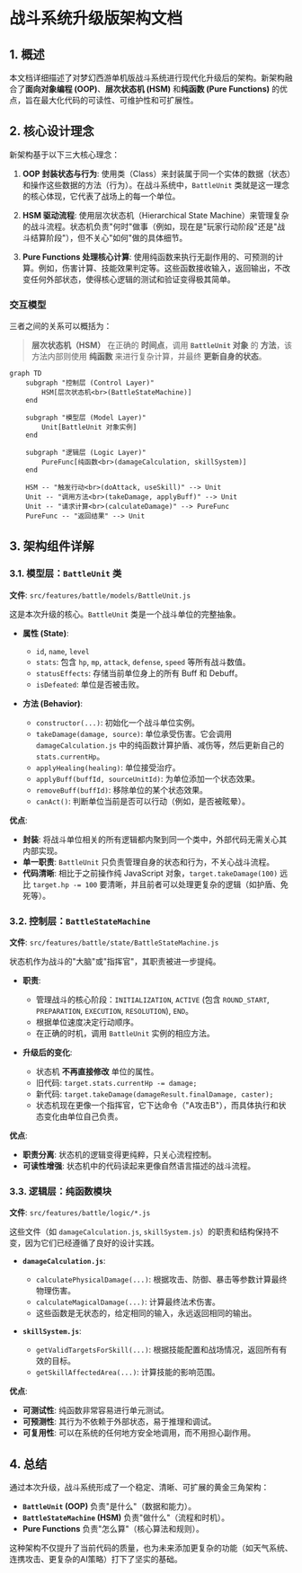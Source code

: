 # 战斗系统升级版架构文档

## 1. 概述

本文档详细描述了对梦幻西游单机版战斗系统进行现代化升级后的架构。新架构融合了**面向对象编程 (OOP)**、**层次状态机 (HSM)** 和**纯函数 (Pure Functions)** 的优点，旨在最大化代码的可读性、可维护性和可扩展性。

## 2. 核心设计理念

新架构基于以下三大核心理念：

1.  **OOP 封装状态与行为**: 使用类（Class）来封装属于同一个实体的数据（状态）和操作这些数据的方法（行为）。在战斗系统中，`BattleUnit` 类就是这一理念的核心体现，它代表了战场上的每一个单位。

2.  **HSM 驱动流程**: 使用层次状态机（Hierarchical State Machine）来管理复杂的战斗流程。状态机负责"何时"做事（例如，现在是"玩家行动阶段"还是"战斗结算阶段"），但不关心"如何"做的具体细节。

3.  **Pure Functions 处理核心计算**: 使用纯函数来执行无副作用的、可预测的计算。例如，伤害计算、技能效果判定等。这些函数接收输入，返回输出，不改变任何外部状态，使得核心逻辑的测试和验证变得极其简单。

### 交互模型

三者之间的关系可以概括为：

> **层次状态机（HSM）** 在正确的 **时间点**，调用 **`BattleUnit` 对象** 的 **方法**，该方法内部则使用 **纯函数** 来进行复杂计算，并最终 **更新自身的状态**。

```mermaid
graph TD
    subgraph "控制层 (Control Layer)"
        HSM[层次状态机<br>(BattleStateMachine)]
    end

    subgraph "模型层 (Model Layer)"
        Unit[BattleUnit 对象实例]
    end

    subgraph "逻辑层 (Logic Layer)"
        PureFunc[纯函数<br>(damageCalculation, skillSystem)]
    end

    HSM -- "触发行动<br>(doAttack, useSkill)" --> Unit
    Unit -- "调用方法<br>(takeDamage, applyBuff)" --> Unit
    Unit -- "请求计算<br>(calculateDamage)" --> PureFunc
    PureFunc -- "返回结果" --> Unit
```

## 3. 架构组件详解

### 3.1. 模型层：`BattleUnit` 类

**文件**: `src/features/battle/models/BattleUnit.js`

这是本次升级的核心。`BattleUnit` 类是一个战斗单位的完整抽象。

-   **属性 (State)**:
    -   `id`, `name`, `level`
    -   `stats`: 包含 `hp`, `mp`, `attack`, `defense`, `speed` 等所有战斗数值。
    -   `statusEffects`: 存储当前单位身上的所有 Buff 和 Debuff。
    -   `isDefeated`: 单位是否被击败。

-   **方法 (Behavior)**:
    -   `constructor(...)`: 初始化一个战斗单位实例。
    -   `takeDamage(damage, source)`: 单位承受伤害。它会调用 `damageCalculation.js` 中的纯函数计算护盾、减伤等，然后更新自己的 `stats.currentHp`。
    -   `applyHealing(healing)`: 单位接受治疗。
    -   `applyBuff(buffId, sourceUnitId)`: 为单位添加一个状态效果。
    -   `removeBuff(buffId)`: 移除单位的某个状态效果。
    -   `canAct()`: 判断单位当前是否可以行动（例如，是否被眩晕）。

**优点**:
-   **封装**: 将战斗单位相关的所有逻辑都内聚到同一个类中，外部代码无需关心其内部实现。
-   **单一职责**: `BattleUnit` 只负责管理自身的状态和行为，不关心战斗流程。
-   **代码清晰**: 相比于之前操作纯 JavaScript 对象，`target.takeDamage(100)` 远比 `target.hp -= 100` 要清晰，并且前者可以处理更复杂的逻辑（如护盾、免死等）。

### 3.2. 控制层：`BattleStateMachine`

**文件**: `src/features/battle/state/BattleStateMachine.js`

状态机作为战斗的"大脑"或"指挥官"，其职责被进一步提纯。

-   **职责**:
    -   管理战斗的核心阶段：`INITIALIZATION`, `ACTIVE` (包含 `ROUND_START`, `PREPARATION`, `EXECUTION`, `RESOLUTION`), `END`。
    -   根据单位速度决定行动顺序。
    -   在正确的时机，调用 `BattleUnit` 实例的相应方法。

-   **升级后的变化**:
    -   状态机 **不再直接修改** 单位的属性。
    -   旧代码: `target.stats.currentHp -= damage;`
    -   新代码: `target.takeDamage(damageResult.finalDamage, caster);`
    -   状态机现在更像一个指挥官，它下达命令（"A攻击B"），而具体执行和状态变化由单位自己负责。

**优点**:
-   **职责分离**: 状态机的逻辑变得更纯粹，只关心流程控制。
-   **可读性增强**: 状态机中的代码读起来更像自然语言描述的战斗流程。

### 3.3. 逻辑层：纯函数模块

**文件**: `src/features/battle/logic/*.js`

这些文件（如 `damageCalculation.js`, `skillSystem.js`）的职责和结构保持不变，因为它们已经遵循了良好的设计实践。

-   **`damageCalculation.js`**:
    -   `calculatePhysicalDamage(...)`: 根据攻击、防御、暴击等参数计算最终物理伤害。
    -   `calculateMagicalDamage(...)`: 计算最终法术伤害。
    -   这些函数是无状态的，给定相同的输入，永远返回相同的输出。

-   **`skillSystem.js`**:
    -   `getValidTargetsForSkill(...)`: 根据技能配置和战场情况，返回所有有效的目标。
    -   `getSkillAffectedArea(...)`: 计算技能的影响范围。

**优点**:
-   **可测试性**: 纯函数非常容易进行单元测试。
-   **可预测性**: 其行为不依赖于外部状态，易于推理和调试。
-   **可复用性**: 可以在系统的任何地方安全地调用，而不用担心副作用。

## 4. 总结

通过本次升级，战斗系统形成了一个稳定、清晰、可扩展的黄金三角架构：

-   **`BattleUnit` (OOP)** 负责"是什么"（数据和能力）。
-   **`BattleStateMachine` (HSM)** 负责"做什么"（流程和时机）。
-   **Pure Functions** 负责"怎么算"（核心算法和规则）。

这种架构不仅提升了当前代码的质量，也为未来添加更复杂的功能（如天气系统、连携攻击、更复杂的AI策略）打下了坚实的基础。 